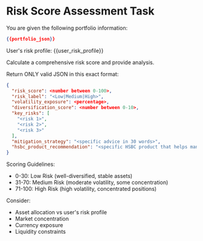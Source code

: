 # Risk Score Assessment Task

You are given the following portfolio information:
```json
{{portfolio_json}}
```

User's risk profile: {{user_risk_profile}}

Calculate a comprehensive risk score and provide analysis.

Return ONLY valid JSON in this exact format:
```json
{
  "risk_score": <number between 0-100>,
  "risk_label": "<Low|Medium|High>",
  "volatility_exposure": <percentage>,
  "diversification_score": <number between 0-10>,
  "key_risks": [
    "<risk 1>",
    "<risk 2>",
    "<risk 3>"
  ],
  "mitigation_strategy": "<specific advice in 30 words>",
  "hsbc_product_recommendation": "<specific HSBC product that helps manage this risk>"
}
```

Scoring Guidelines:
- 0-30: Low Risk (well-diversified, stable assets)
- 31-70: Medium Risk (moderate volatility, some concentration)
- 71-100: High Risk (high volatility, concentrated positions)

Consider:
- Asset allocation vs user's risk profile
- Market concentration
- Currency exposure
- Liquidity constraints 
